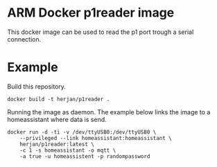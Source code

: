 ARM Docker p1reader image
==========

This docker image can be used to read the p1 port trough a serial connection.

Example
=====

Build this repository.

```
docker build -t herjan/p1reader .
```

Running the image as daemon. The example below links the image to a homeassistant where data is send.

```
docker run -d -ti -v /dev/ttyUSB0:/dev/ttyUSB0 \
	--privileged --link homeassistant:homeassistant \
	herjan/p1reader:latest \
	-c 1 -s homeassistant -o mqtt \
	-a true -u homeassistent -p randompassword
```